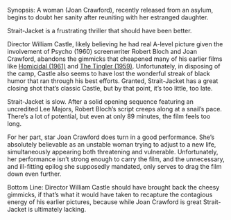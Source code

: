 Synopsis: A woman (Joan Crawford), recently released from an asylum, begins to doubt her sanity after reuniting with her estranged daughter.

Strait-Jacket is a frustrating thriller that should have been better.

Director William Castle, likely believing he had real A-level picture given the involvement of Psycho (1960) screenwriter Robert Bloch and Joan Crawford, abandons the gimmicks that cheapened many of his earlier films like <a href="/browse/reviews/homicidal-1961/">Homicidal (1961)</a> and <a href="/browse/reviews/the-tingler-1959/">The Tingler (1959)</a>.  Unfortunately, in disposing of the camp, Castle also seems to have lost the wonderful streak of black humor that ran through his best efforts.  Granted, Strait-Jacket has a great closing shot that’s classic Castle, but by that point, it’s too little, too late.

Strait-Jacket is slow.  After a solid opening sequence featuring an uncredited Lee Majors, Robert Bloch’s script creeps along at a snail’s pace. There’s a lot of potential, but even at only 89 minutes, the film feels too long.

For her part, star Joan Crawford does turn in a good performance.  She’s absolutely believable as an unstable woman trying to adjust to a new life, simultaneously appearing both threatening and vulnerable.  Unfortunately, her performance isn’t strong enough to carry the film, and the unnecessary, and ill-fitting epilog she supposedly mandated, only serves to drag the film down even further.

Bottom Line: Director William Castle should have brought back the cheesy gimmicks, if that’s what it would have taken to recapture the contagious energy of his earlier pictures, because while Joan Crawford is great Strait-Jacket is ultimately lacking. 